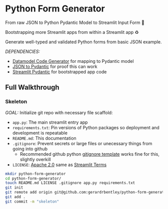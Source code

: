 # Python Form Generator

From raw JSON to Python Pydantic Model to Streamlit Input Form :exploding_head:

Bootstrapping more Streamlit apps from within a Streamlit app :recycle:

Generate well-typed and validated Python forms from basic JSON example.

*DEPENDENCIES:*
- [Datamodel Code Generator](https://github.com/koxudaxi/datamodel-code-generator/) for mapping to Pydantic model
- [JSON to Pydantic](https://jsontopydantic.com/) for proof this can work
- [Streamlit Pydantic](https://github.com/LukasMasuch/streamlit-pydantic) for bootstrapped app code

## Full Walkthrough

### Skeleton

*GOAL:*
Initialize git repo with necessary file scaffold:

- `app.py`: The main streamlit entry app
- `requirements.txt`: Pin versions of Python packages so deployment and development is repeatable
- `README.md`: This documentation
- `.gitignore`: Prevent secrets or large files or unecessary things from going into github
    - Recommended github python [gitignore template](https://raw.githubusercontent.com/github/gitignore/main/Python.gitignore) works fine for this, slightly overkill
- `LICENSE`: [Apache 2.0](https://choosealicense.com/licenses/apache-2.0/) same as [Streamlit Terms](https://streamlit.io/terms-of-use)

```sh
mkdir python-form-generator
cd python-form-generator/
touch README.md LICENSE .gitignore app.py requirements.txt
git init
git remote add origin git@github.com:gerardrbentley/python-form-generator.git
git add .
git commit -m "skeleton"
```